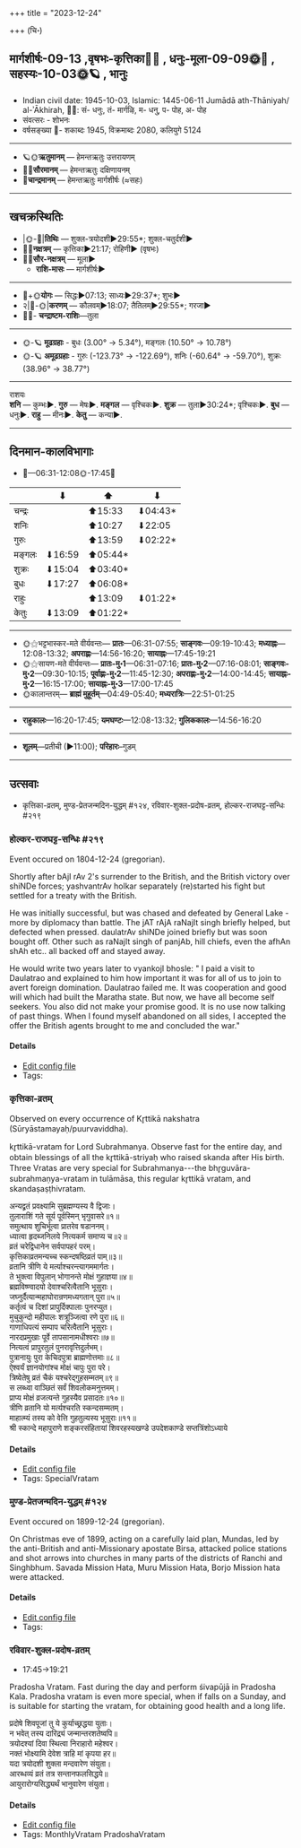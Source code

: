 +++
title = "2023-12-24"

+++
(चि॰)
## मार्गशीर्षः-09-13  ,वृषभः-कृत्तिका🌛🌌  ,  धनुः-मूला-09-09🌞🌌  ,  सहस्यः-10-03🌞🪐  , भानुः
- Indian civil date: 1945-10-03, Islamic: 1445-06-11 Jumādā ath-Thāniyah/ al-ʾĀkhirah, 🌌🌞: सं- धनुः, तं- मार्गऴि, म- धनु, प- पोह, अ- पोह
- संवत्सरः - शोभनः
- वर्षसङ्ख्या 🌛- शकाब्दः 1945, विक्रमाब्दः 2080, कलियुगे 5124
___________________
- 🪐🌞**ऋतुमानम्** — हेमन्तऋतुः उत्तरायणम्
- 🌌🌞**सौरमानम्** — हेमन्तऋतुः दक्षिणायनम्
- 🌛**चान्द्रमानम्** — हेमन्तऋतुः मार्गशीर्षः (≈सहः)
___________________


## खचक्रस्थितिः
- |🌞-🌛|**तिथिः** — शुक्ल-त्रयोदशी►29:55*; शुक्ल-चतुर्दशी►  
- 🌌🌛**नक्षत्रम्** — कृत्तिका►21:17; रोहिणी► (वृषभः)  
- 🌌🌞**सौर-नक्षत्रम्** — मूला►  
  - **राशि-मासः** — मार्गशीर्षः► 
___________________
- 🌛+🌞**योगः** — सिद्धः►07:13; साध्यः►29:37*; शुभः►  
- २|🌛-🌞|**करणम्** — कौलवम्►18:07; तैतिलम्►29:55*; गरजा►  
- 🌌🌛- **चन्द्राष्टम-राशिः**—तुला  
___________________
- 🌞-🪐 **मूढग्रहाः** - बुधः (3.00° → 5.34°), मङ्गलः (10.50° → 10.78°)
- 🌞-🪐 **अमूढग्रहाः** - गुरुः (-123.73° → -122.69°), शनिः (-60.64° → -59.70°), शुक्रः (38.96° → 38.77°)
___________________
राशयः  
**शनि** — कुम्भः►. **गुरु** — मेषः►. **मङ्गल** — वृश्चिकः►. **शुक्र** — तुला►30:24*; वृश्चिकः►. **बुध** — धनुः►. **राहु** — मीनः►. **केतु** — कन्या►. 
___________________


## दिनमान-कालविभागाः
- 🌅—06:31-12:08🌞-17:45🌇  

|      |⬇     |⬆     |⬇     |
|------|-----|-----|------|
|चन्द्रः|     |⬆15:33 |⬇04:43*|
|शनिः   |     |⬆10:27 |⬇22:05 |
|गुरुः  |     |⬆13:59 |⬇02:22*|
|मङ्गलः |⬇16:59 |⬆05:44*|     |
|शुक्रः |⬇15:04 |⬆03:40*|     |
|बुधः   |⬇17:27 |⬆06:08*|     |
|राहुः  |     |⬆13:09 |⬇01:22*|
|केतुः  |⬇13:09 |⬆01:22*|     |
___________________
- 🌞⚝भट्टभास्कर-मते वीर्यवन्तः— **प्रातः**—06:31-07:55; **साङ्गवः**—09:19-10:43; **मध्याह्नः**—12:08-13:32; **अपराह्णः**—14:56-16:20; **सायाह्नः**—17:45-19:21  
- 🌞⚝सायण-मते वीर्यवन्तः— **प्रातः-मु॰1**—06:31-07:16; **प्रातः-मु॰2**—07:16-08:01; **साङ्गवः-मु॰2**—09:30-10:15; **पूर्वाह्णः-मु॰2**—11:45-12:30; **अपराह्णः-मु॰2**—14:00-14:45; **सायाह्नः-मु॰2**—16:15-17:00; **सायाह्नः-मु॰3**—17:00-17:45  
- 🌞कालान्तरम्— **ब्राह्मं मुहूर्तम्**—04:49-05:40; **मध्यरात्रिः**—22:51-01:25  
___________________
- **राहुकालः**—16:20-17:45; **यमघण्टः**—12:08-13:32; **गुलिककालः**—14:56-16:20  
___________________
- **शूलम्**—प्रतीची (►11:00); **परिहारः**–गुडम्  
___________________

## उत्सवाः
- कृत्तिका-व्रतम्, मुण्ड-प्रेतजन्मदिन-युद्धम् #१२४, रविवार-शुक्ल-प्रदोष-व्रतम्, होल्कर-राजघट्ट-सन्धिः #२१९
### होल्कर-राजघट्ट-सन्धिः #२१९

Event occured on 1804-12-24 (gregorian). 

Shortly after bAjI rAv 2's surrender to the British, and the British victory over shiNDe forces; yashvantrAv holkar separately (re)started his fight but settled for a treaty with the British.

He was initially successful, but was chased and defeated by General Lake - more by diplomacy than battle. The jAT rAjA raNajIt singh briefly helped, but defected when pressed. daulatrAv shiNDe joined briefly but was soon bought off. Other such as raNajIt singh of panjAb, hill chiefs, even the afhAn shAh etc.. all backed off and stayed away. 

He would write two years later to vyankojI bhosle: " I paid a visit to Daulatrao and explained to him how important it was for all of us to join to avert foreign domination. Daulatrao failed me. It was cooperation and good will which had built the Maratha state. But now, we have all become self seekers. You also did not make your promise good. It is no use now talking of past things. When I found myself abandoned on all sides, I accepted the offer the British agents brought to me and concluded the war."

#### Details
- [Edit config file](https://github.com/jyotisham/adyatithi/blob/master/mahApuruSha/xatra-later/gregorian/day/12/24/holkara-rAjaghaTTa-sandhiH.toml)
- Tags: 


### कृत्तिका-व्रतम्

Observed on every occurrence of Kr̥ttikā nakshatra (Sūryāstamayaḥ/puurvaviddha). 

kr̥ttikā-vratam for Lord Subrahmanya. Observe fast for the entire day, and obtain blessings of all the kr̥ttikā-striyaḥ who raised skanda after His birth. Three Vratas are very special for Subrahmanya---the bhr̥guvāra-subrahmaṇya-vratam in tulāmāsa, this regular kr̥ttikā vratam, and skandaṣaṣṭhivratam.

अन्यद्व्रतं प्रवक्ष्यामि सुब्रह्मण्यस्य वै द्विजाः।  
तुलाराशिं गते सूर्य पूर्वस्मिन् भृगुवासरे॥१॥  
समुत्थाय शुचिर्भूत्वा प्रातरेव षडाननम्।  
ध्यात्वा हृदब्जनिलये नित्यकर्म समाप्य च॥२॥  
व्रतं चरेद्विधानेन सर्वपापहरं परम्।  
कृत्तिकाव्रतमन्यच्च स्कन्दषष्ठिव्रतं पाम्॥३॥  
व्रतानि त्रीणि ये मर्त्याश्चरन्त्यागममार्गतः।  
ते भुक्त्वा विपुलान् भोगानन्ते मोक्षं गुहाज्ञया॥४॥  
ब्रह्मविष्ण्वादयो देवाश्चरित्वैतानि भूसुराः।  
जघ्नुर्दैत्यान्महाघोरान्रणमध्यगतान् पुरा॥५॥  
कर्तृत्वं च दिशां प्रापुर्दिक्पालाः पुनरप्युत।  
मुचुकुन्दो महीपालः शत्रूञ्जित्वा रणे पुरा॥६॥  
गाणाधिपत्यं सम्पाप चरित्वैतानि भूसुराः।  
नारदप्रमुखाः पूर्वे तापसानामधीश्वराः॥७॥  
नित्यत्वं प्रापुरतुलं पुनरावृत्तिदुर्लभम्।  
पुत्रानायुः पुरा केचिदपुत्रा ब्राह्मणोत्तमाः॥८॥  
ऐश्वर्यं ज्ञानयोगांश्च मोक्षं चापुः पुरा परे।  
त्रिष्वेतेषु व्रतं चैकं यश्चरेद्गुहसम्मतम्॥९॥  
स लब्ध्वा वाञ्छितं सर्वं शिवलोकमनुत्तमम्।  
प्राप्य मोक्षं व्रजत्यन्ते गुहस्यैव प्रसादतः॥१०॥  
त्रीणि व्रतानि यो मर्त्यश्चरति स्कन्दसम्मतम्।  
माहात्म्यं तस्य को वेत्ति गुहतुल्यस्य भूसुराः॥११॥   
श्री स्कान्दे महापुराणे शङ्करसंहितायां शिवरहस्यखण्डे उपदेशकाण्डे सप्तत्रिंशोऽध्याये



#### Details
- [Edit config file](https://github.com/jyotisham/adyatithi/blob/master/devatA/kaumAra/sidereal_solar_month/nakshatra/00/03/kRttikA-vratam.toml)
- Tags: SpecialVratam


### मुण्ड-प्रेतजन्मदिन-युद्धम् #१२४

Event occured on 1899-12-24 (gregorian). 

On Christmas eve of 1899, acting on a carefully laid plan, Mundas, led by the anti-British and anti-Missionary apostate Birsa, attacked police stations and shot arrows into churches in many parts of the districts of Ranchi and Singhbhum. Savada Mission Hata, Muru Mission Hata, Borjo Mission hata were attacked.

#### Details
- [Edit config file](https://github.com/jyotisham/adyatithi/blob/master/mahApuruSha/xatra-later/gregorian/day/12/24/muNDa-christmas-attacks.toml)
- Tags: 


### रविवार-शुक्ल-प्रदोष-व्रतम्
- 17:45→19:21



Pradosha Vratam. Fast during the day and perform śivapūjā in Pradosha Kala. Pradosha vratam is even more special, when if falls on a Sunday, and is suitable for starting the vratam, for obtaining good health and a long life.

प्रदोषे शिवपूजां तु ये कुर्याच्छ्रद्धया युताः।  
न भवेत् तस्य दारिद्र्यं जन्मान्तरशतेष्वपि॥  
त्रयोदश्यां दिवा स्थित्वा निराहारो महेश्वर।  
नक्तं भोक्ष्यामि देवेश त्राहि मां कृपया हर॥  
यदा त्रयोदशी शुक्ला मन्दवारेण संयुता।  
आरब्धव्यं व्रतं तत्र सन्तानफलसिद्धये॥  
आयुरारोग्यसिद्ध्यर्थं भानुवारेण संयुता।



#### Details
- [Edit config file](https://github.com/jyotisham/adyatithi/blob/master/time_focus/monthly/pradoSha/description_only/ravivAra-zukla-pradOSa-vratam.toml)
- Tags: MonthlyVratam PradoshaVratam


